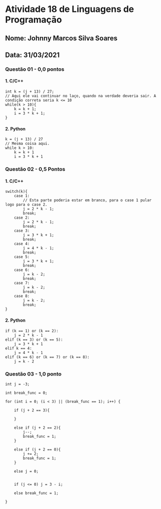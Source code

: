  # Atividade 18 de Linguagens de Programação
## Nome: Johnny Marcos Silva Soares
## Data: 31/03/2021
### Questão 01 - 0,0 pontos

#### 1. C/C++
```
int k = (j + 13) / 27;
// Aqui ele vai continuar no laço, quando na verdade deveria sair. A condição correta seria k <= 10
while(k > 10){
    k = k + 1;
    i = 3 * k + 1;
}
```

#### 2. Python
```
k = (j + 13) / 27
// Mesma coisa aqui.
while k > 10:
    k = k + 1
    i = 3 * k + 1
```


### Questão 02 - 0,5 Pontos

#### 1. C/C++
```
switch(k){
    case 1:
        // Esta parte poderia estar em branco, para o case 1 pular logo para o case 2.
        j = 2 * k - 1;
        break;
    case 2:
        j = 2 * k - 1;
        break;
    case 3:
        j = 3 * k + 1;
        break;
    case 4:
        j = 4 * k - 1;
        break;
    case 5:
        j = 3 * k + 1;
        break;
    case 6:
        j = k - 2;
        break;
    case 7:
        j = k - 2;
        break;
    case 8:
        j = k - 2;
        break;
}
```

#### 2. Python

```
if (k == 1) or (k == 2):
    j = 2 * k - 1
elif (k == 3) or (k == 5):
    j = 3 * k + 1
elif k == 4:
    j = 4 * k - 1
elif (k == 6) or (k == 7) or (k == 8):
    j = k - 2
```

### Questão 03 - 1,0 ponto

```
int j = -3;

int break_func = 0;

for (int i = 0; (i < 3) || (break_func == 1); i++) {
    
    if (j + 2 == 3){
    	
    }
    
    else if (j + 2 == 2){
    	j--;
    	break_func = 1;
    }
    
    else if (j + 2 == 0){
    	j += 2;
    	break_func = 1;    	
    }
    
    else j = 0;
    
   
    if (j <= 0) j = 3 - i;
    
    else break_func = 1;

}
```
